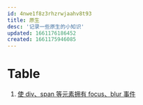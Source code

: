 ```yaml
---
id: 4nwe1f8z3rhzrwjaahv8t93
title: 原生
desc: '记录一些原生的小知识'
updated: 1661176186452
created: 1661175946085
---
```


# Table
1. [使 div、span 等元素拥有 focus、blur 事件](%E5%8E%9F%E7%94%9F.%E4%BD%BFdiv%E3%80%81span%E7%AD%89%E5%85%83%E7%B4%A0%E6%8B%A5%E6%9C%89focus%E3%80%81blur%E4%BA%8B%E4%BB%B6.md)